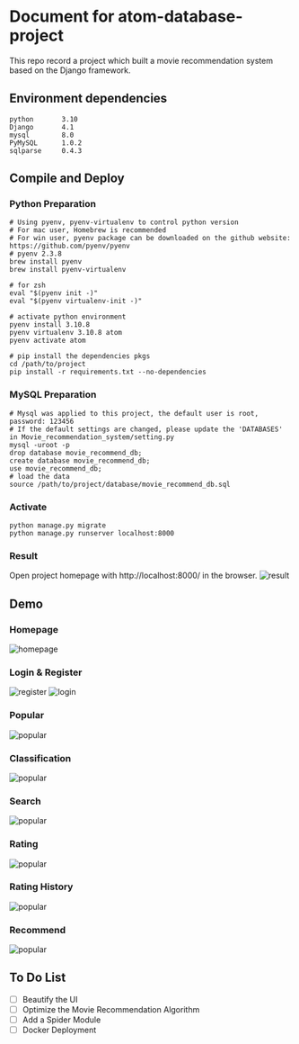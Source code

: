 # Document for atom-database-project
This repo record a project which built a movie recommendation system based on the Django framework.

## Environment dependencies
```text
python       3.10
Django       4.1
mysql        8.0
PyMySQL      1.0.2
sqlparse     0.4.3
```

## Compile and Deploy

### Python Preparation

```shell
# Using pyenv, pyenv-virtualenv to control python version
# For mac user, Homebrew is recommended
# For win user, pyenv package can be downloaded on the github website: https://github.com/pyenv/pyenv
# pyenv 2.3.8
brew install pyenv
brew install pyenv-virtualenv

# for zsh
eval "$(pyenv init -)"
eval "$(pyenv virtualenv-init -)"

# activate python environment
pyenv install 3.10.8
pyenv virtualenv 3.10.8 atom
pyenv activate atom

# pip install the dependencies pkgs
cd /path/to/project
pip install -r requirements.txt --no-dependencies
```

### MySQL Preparation
```shell
# Mysql was applied to this project, the default user is root, password: 123456
# If the default settings are changed, please update the 'DATABASES' in Movie_recommendation_system/setting.py
mysql -uroot -p
drop database movie_recommend_db;
create database movie_recommend_db;
use movie_recommend_db;
# load the data
source /path/to/project/database/movie_recommend_db.sql
```

### Activate
```shell
python manage.py migrate
python manage.py runserver localhost:8000
```

### Result
Open project homepage with http://localhost:8000/ in the browser.
![result](pic/shell.png)

## Demo
### Homepage
![homepage](pic/homepage.png)

### Login & Register
![register](pic/register.png)
![login](pic/register.png)

### Popular
![popular](pic/popular.png)

### Classification
![popular](pic/classification.png)

### Search
![popular](pic/search.png)

### Rating
![popular](pic/rating.png)

### Rating History
![popular](pic/rating_history.png)

### Recommend
![popular](pic/recommend.png)


## To Do List

- [ ] Beautify the UI
- [ ] Optimize the Movie Recommendation Algorithm
- [ ] Add a Spider Module
- [ ] Docker Deployment